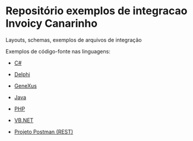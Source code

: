 # Repositório exemplos de integracao Invoicy Canarinho
Layouts, schemas, exemplos de arquivos de integração


Exemplos de código-fonte nas linguagens:
- [C#](https://github.com/migrate-company/integracao-invoicy-canarinho-csharp)
- [Delphi](https://github.com/migrate-company/integracao-invoicy-canarinho-delphi)
- [GeneXus](https://github.com/migrate-company/integracao-invoicy-canarinho-genexus)
- [Java](https://github.com/migrate-company/integracao-invoicy-canarinho-java)
- [PHP](https://github.com/migrate-company/integracao-invoicy-canarinho-php)
- [VB.NET](https://github.com/migrate-company/integracao-invoicy-canarinho-vbnet)

- [Projeto Postman (REST)](https://documenter.getpostman.com/view/9193875/SztEanQL?version=latest#6bf035dc-7680-439e-baab-884293b1421e)
